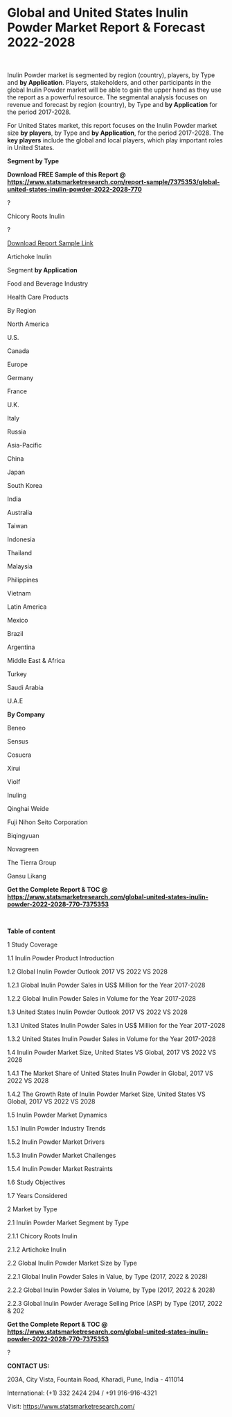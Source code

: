 <h1>Global and United States Inulin Powder Market Report & Forecast 2022-2028</h1><br/><p>Inulin Powder market is segmented by region (country), players, by Type and <strong>by Application</strong>. Players, stakeholders, and other participants in the global Inulin Powder market will be able to gain the upper hand as they use the report as a powerful resource. The segmental analysis focuses on revenue and forecast by region (country), by Type and <strong>by Application</strong> for the period 2017-2028.</p>
 
 
 
 <p>For United States market, this report focuses on the Inulin Powder market size <strong>by players</strong>, by Type and <strong>by Application</strong>, for the period 2017-2028. The <strong>key players</strong> include the global and local players, which play important roles in United States.</p>
 
 
 
 <p><strong>Segment by Type</strong></p>
 
 
 
 <div><b>Download FREE Sample of this Report @ <a href="https://www.statsmarketresearch.com/download-free-sample/7375353/global-united-states-inulin-powder-2022-2028-770">https://www.statsmarketresearch.com/report-sample/7375353/global-united-states-inulin-powder-2022-2028-770</a></b></div>
 
 
 
 <p>? </p>
 
 
 
 <p>Chicory Roots Inulin</p>
 
 
 
 <p>? </p>
 
 
 
 <p><a href="https://www.statsmarketresearch.com/download-free-sample/7375353/global-united-states-inulin-powder-2022-2028-770">Download Report Sample Link</a></p>
 
 
 
 <p>Artichoke Inulin</p>
 
 
 
 <p>Segment <strong>by Application</strong></p>
 
 
 
 <p>Food and Beverage Industry</p>
 
 
 
 <p>Health Care Products</p>
 
 
 
 <p>By Region</p>
 
 
 
 <p>North America</p>
 
 
 
 <p>U.S.</p>
 
 
 
 <p>Canada</p>
 
 
 
 <p>Europe</p>
 
 
 
 <p>Germany</p>
 
 
 
 <p>France</p>
 
 
 
 <p>U.K.</p>
 
 
 
 <p>Italy</p>
 
 
 
 <p>Russia</p>
 
 
 
 <p>Asia-Pacific</p>
 
 
 
 <p>China</p>
 
 
 
 <p>Japan</p>
 
 
 
 <p>South Korea</p>
 
 
 
 <p>India</p>
 
 
 
 <p>Australia</p>
 
 
 
 <p>Taiwan</p>
 
 
 
 <p>Indonesia</p>
 
 
 
 <p>Thailand</p>
 
 
 
 <p>Malaysia</p>
 
 
 
 <p>Philippines</p>
 
 
 
 <p>Vietnam</p>
 
 
 
 <p>Latin America</p>
 
 
 
 <p>Mexico</p>
 
 
 
 <p>Brazil</p>
 
 
 
 <p>Argentina</p>
 
 
 
 <p>Middle East & Africa</p>
 
 
 
 <p>Turkey</p>
 
 
 
 <p>Saudi Arabia</p>
 
 
 
 <p>U.A.E</p>
 
 
 
 <p><strong>By Company</strong></p>
 
 
 
 <p>Beneo</p>
 
 
 
 <p>Sensus</p>
 
 
 
 <p>Cosucra</p>
 
 
 
 <p>Xirui</p>
 
 
 
 <p>Violf</p>
 
 
 
 <p>Inuling</p>
 
 
 
 <p>Qinghai Weide</p>
 
 
 
 <p>Fuji Nihon Seito Corporation</p>
 
 
 
 <p>Biqingyuan</p>
 
 
 
 <p>Novagreen</p>
 
 
 
 <p>The Tierra Group</p>
 
 
 
 <p>Gansu Likang</p>
 
 
 
 <div><b>Get the Complete Report & TOC @ <a href="https://www.statsmarketresearch.com/global-united-states-inulin-powder-2022-2028-770-7375353">https://www.statsmarketresearch.com/global-united-states-inulin-powder-2022-2028-770-7375353</a></b></div>
 
 
 
 <p><br />
 
 <b>Table of content</b></p>
 
 
 
 <p>1 Study Coverage<br />
 
 1.1 Inulin Powder Product Introduction<br />
 
 1.2 Global Inulin Powder Outlook 2017 VS 2022 VS 2028<br />
 
 1.2.1 Global Inulin Powder Sales in US$ Million for the Year 2017-2028<br />
 
 1.2.2 Global Inulin Powder Sales in Volume for the Year 2017-2028<br />
 
 1.3 United States Inulin Powder Outlook 2017 VS 2022 VS 2028<br />
 
 1.3.1 United States Inulin Powder Sales in US$ Million for the Year 2017-2028<br />
 
 1.3.2 United States Inulin Powder Sales in Volume for the Year 2017-2028<br />
 
 1.4 Inulin Powder Market Size, United States VS Global, 2017 VS 2022 VS 2028<br />
 
 1.4.1 The Market Share of United States Inulin Powder in Global, 2017 VS 2022 VS 2028<br />
 
 1.4.2 The Growth Rate of Inulin Powder Market Size, United States VS Global, 2017 VS 2022 VS 2028<br />
 
 1.5 Inulin Powder Market Dynamics<br />
 
 1.5.1 Inulin Powder Industry Trends<br />
 
 1.5.2 Inulin Powder Market Drivers<br />
 
 1.5.3 Inulin Powder Market Challenges<br />
 
 1.5.4 Inulin Powder Market Restraints<br />
 
 1.6 Study Objectives<br />
 
 1.7 Years Considered<br />
 
 2 Market by Type<br />
 
 2.1 Inulin Powder Market Segment by Type<br />
 
 2.1.1 Chicory Roots Inulin<br />
 
 2.1.2 Artichoke Inulin<br />
 
 2.2 Global Inulin Powder Market Size by Type<br />
 
 2.2.1 Global Inulin Powder Sales in Value, by Type (2017, 2022 & 2028)<br />
 
 2.2.2 Global Inulin Powder Sales in Volume, by Type (2017, 2022 & 2028)<br />
 
 2.2.3 Global Inulin Powder Average Selling Price (ASP) by Type (2017, 2022 & 202</p>
 
 
 
 <div><b>Get the Complete Report & TOC @ <a href="https://www.statsmarketresearch.com/global-united-states-inulin-powder-2022-2028-770-7375353">https://www.statsmarketresearch.com/global-united-states-inulin-powder-2022-2028-770-7375353</a></b></div>
 
 
 
 <p>? </p>
 
 
 
 <p><b>CONTACT US:</b><br />
 
 203A, City Vista, Fountain Road, Kharadi, Pune, India - 411014<br />
 
 International: (+1) 332 2424 294 / +91 916-916-4321<br />
 
 Visit: <a href="https://www.statsmarketresearch.com/">https://www.statsmarketresearch.com/</a></p>